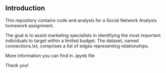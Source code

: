 

## Introduction

This repository contains code and analysis for a Social Network Analysis homework assignment. 

The goal is to assist marketing specialists in identifying the most important individuals to target within a limited budget. The dataset, named connections.txt, comprises a list of edges representing relationships.

More information you can find in .ipynb file

Thank you!
